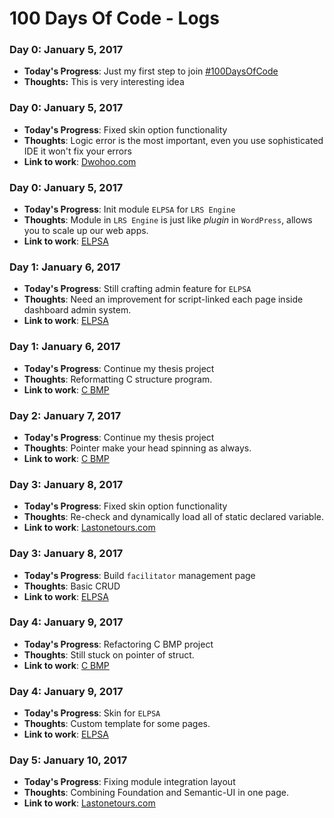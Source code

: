 # 100 Days Of Code - Logs

### Day 0: January 5, 2017
- **Today's Progress**: Just my first step to join [#100DaysOfCode](https://twitter.com/hashtag/100DaysOfCode)
- **Thoughts:** This is very interesting idea

### Day 0: January 5, 2017
- **Today's Progress**: Fixed skin option functionality
- **Thoughts**: Logic error is the most important, even you use sophisticated IDE it won't fix your errors
- **Link to work**: [Dwohoo.com](https://dwohoo.com)

### Day 0: January 5, 2017
- **Today's Progress**: Init module `ELPSA` for `LRS Engine`
- **Thoughts**: Module in `LRS Engine` is just like *plugin* in `WordPress`, allows you to scale up our web apps.
- **Link to work**: [ELPSA](http://elpsa.org)

### Day 1: January 6, 2017
- **Today's Progress**: Still crafting admin feature for `ELPSA`
- **Thoughts**: Need an improvement for script-linked each page inside dashboard admin system.
- **Link to work**: [ELPSA](http://elpsa.org)

### Day 1: January 6, 2017
- **Today's Progress**: Continue my thesis project
- **Thoughts**: Reformatting C structure program.
- **Link to work**: [C BMP](https://github.com/23Pstars/c-bmp)

### Day 2: January 7, 2017
- **Today's Progress**: Continue my thesis project
- **Thoughts**: Pointer make your head spinning as always.
- **Link to work**: [C BMP](https://github.com/23Pstars/c-bmp)

### Day 3: January 8, 2017
- **Today's Progress**: Fixed skin option functionality
- **Thoughts**: Re-check and dynamically load all of static declared variable.
- **Link to work**: [Lastonetours.com](http://lastonetours.com)

### Day 3: January 8, 2017
- **Today's Progress**: Build `facilitator` management page
- **Thoughts**: Basic CRUD
- **Link to work**: [ELPSA](http://elpsa.org)

### Day 4: January 9, 2017
- **Today's Progress**: Refactoring C BMP project
- **Thoughts**: Still stuck on pointer of struct.
- **Link to work**: [C BMP](https://github.com/23Pstars/c-bmp)

### Day 4: January 9, 2017
- **Today's Progress**: Skin for `ELPSA`
- **Thoughts**: Custom template for some pages.
- **Link to work**: [ELPSA](http://elpsa.org)

### Day 5: January 10, 2017
- **Today's Progress**: Fixing module integration layout
- **Thoughts**: Combining Foundation and Semantic-UI in one page.
- **Link to work**: [Lastonetours.com](http://lastonetours.com)
